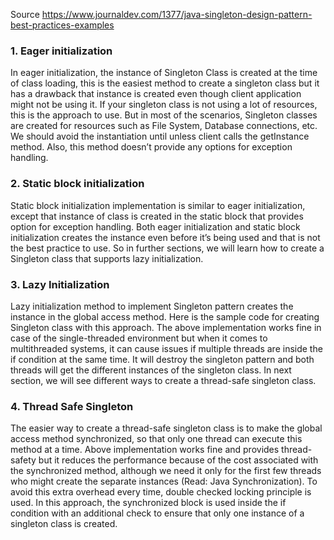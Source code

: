 Source https://www.journaldev.com/1377/java-singleton-design-pattern-best-practices-examples


### 1. Eager initialization
In eager initialization, the instance of Singleton Class is created at the time of class loading, this is the easiest method to create a singleton class but it has a drawback that instance is created even though client application might not be using it.
If your singleton class is not using a lot of resources, this is the approach to use. But in most of the scenarios, Singleton classes are created for resources such as File System, Database connections, etc. We should avoid the instantiation until unless client calls the getInstance method. Also, this method doesn’t provide any options for exception handling.

### 2. Static block initialization
Static block initialization implementation is similar to eager initialization, except that instance of class is created in the static block that provides option for exception handling.
Both eager initialization and static block initialization creates the instance even before it’s being used and that is not the best practice to use. So in further sections, we will learn how to create a Singleton class that supports lazy initialization.

### 3. Lazy Initialization
Lazy initialization method to implement Singleton pattern creates the instance in the global access method. Here is the sample code for creating Singleton class with this approach.
The above implementation works fine in case of the single-threaded environment but when it comes to multithreaded systems, it can cause issues if multiple threads are inside the if condition at the same time. It will destroy the singleton pattern and both threads will get the different instances of the singleton class. In next section, we will see different ways to create a thread-safe singleton class.

### 4. Thread Safe Singleton
The easier way to create a thread-safe singleton class is to make the global access method synchronized, so that only one thread can execute this method at a time.
Above implementation works fine and provides thread-safety but it reduces the performance because of the cost associated with the synchronized method, although we need it only for the first few threads who might create the separate instances (Read: Java Synchronization). To avoid this extra overhead every time, double checked locking principle is used. In this approach, the synchronized block is used inside the if condition with an additional check to ensure that only one instance of a singleton class is created.

